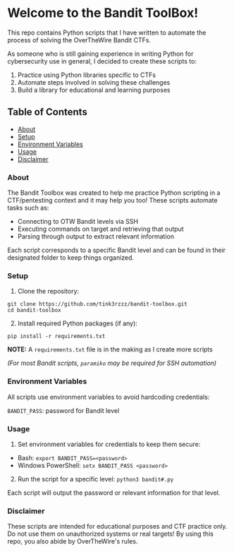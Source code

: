 # Welcome to the Bandit ToolBox!

This repo contains Python scripts that I have written to automate the process of solving the OverTheWire Bandit CTFs.

As someone who is still gaining experience in writing Python for cybersecurity use in general, I decided to create these scripts to:

1. Practice using Python libraries specific to CTFs
2. Automate steps involved in solving these challenges
3. Build a library for educational and learning purposes

## Table of Contents
- [About](#about)
- [Setup](#setup)
- [Environment Variables](#environment-variables)
- [Usage](#usage)
- [Disclaimer](#disclaimer)

### About
The Bandit Toolbox was created to help me practice Python scripting in a CTF/pentesting context and it may help you too! These scripts automate tasks such as:
- Connecting to OTW Bandit levels via SSH
- Executing commands on target and retrieving that output
- Parsing through output to extract relevant information

Each script corresponds to a specific Bandit level and can be found in their designated folder to keep things organized.

### Setup
1. Clone the repository:
```
git clone https://github.com/tink3rzzz/bandit-toolbox.git
cd bandit-toolbox
```

2. Install required Python packages (if any):
```
pip install -r requirements.txt
```

**NOTE:** A `requirements.txt` file is in the making as I create more scripts

*(For most Bandit scripts, `paramiko` may be required for SSH automation)*

### Environment Variables
All scripts use environment variables to avoid hardcoding credentials:

`BANDIT_PASS`: password for Bandit level

### Usage
1. Set environment variables for credentials to keep them secure:
- Bash: `export BANDIT_PASS=<password>`
- Windows PowerShell: `setx BANDIT_PASS <password>`

2. Run the script for a specific level:
`python3 bandit#.py`

Each script will output the password or relevant information for that level.

### Disclaimer
These scripts are intended for educational purposes and CTF practice only. Do not use them on unauthorized systems or real targets! By using this repo, you also abide by OverTheWire's rules.
